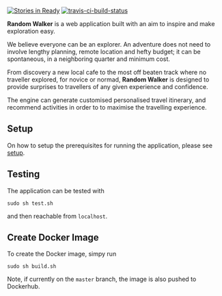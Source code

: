 [![Stories in
Ready](https://badge.waffle.io/mkao006/random_walker.png?label=ready&title=Ready)](https://waffle.io/mkao006/random_walker)
[![travis-ci-build-status](https://travis-ci.org/randomwalker-io/random_walker.svg?branch=master)](https://travis-ci.org/randomwalker-io/random_walker)

**Random Walker** is a web application built with an aim to inspire and
make exploration easy.

We believe everyone can be an explorer. An adventure does not need to
involve lengthy planning, remote location and hefty budget; it can be
spontaneous, in a neighboring quarter and minimum cost.

From discovery a new local cafe to the most off beaten track where no
traveller explored, for novice or normad, **Random Walker** is
designed to provide surprises to travellers of any given experience
and confidence.

The engine can generate customised personalised travel itinerary, and recommend
activities in order to to maximise the travelling experience.

## Setup

On how to setup the prerequisites for running the application, please see
[setup](setup.md).


## Testing

The application can be tested with

```
sudo sh test.sh
```

and then reachable from `localhost`.

## Create Docker Image

To create the Docker image, simpy run

```
sudo sh build.sh
```

Note, if currently on the `master` branch, the image is also pushed to
Dockerhub.
